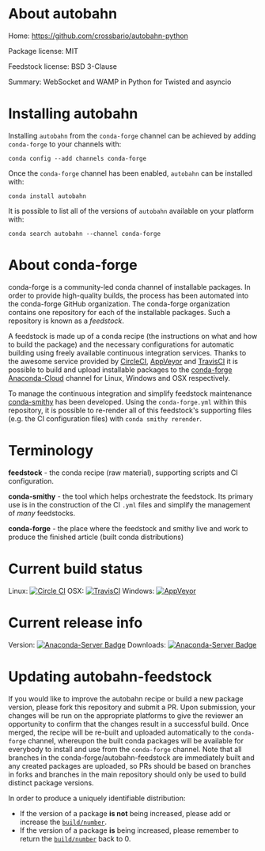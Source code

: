 About autobahn
==============

Home: https://github.com/crossbario/autobahn-python

Package license: MIT

Feedstock license: BSD 3-Clause

Summary: WebSocket and WAMP in Python for Twisted and asyncio



Installing autobahn
===================

Installing `autobahn` from the `conda-forge` channel can be achieved by adding `conda-forge` to your channels with:

```
conda config --add channels conda-forge
```

Once the `conda-forge` channel has been enabled, `autobahn` can be installed with:

```
conda install autobahn
```

It is possible to list all of the versions of `autobahn` available on your platform with:

```
conda search autobahn --channel conda-forge
```


About conda-forge
=================

conda-forge is a community-led conda channel of installable packages.
In order to provide high-quality builds, the process has been automated into the
conda-forge GitHub organization. The conda-forge organization contains one repository
for each of the installable packages. Such a repository is known as a *feedstock*.

A feedstock is made up of a conda recipe (the instructions on what and how to build
the package) and the necessary configurations for automatic building using freely
available continuous integration services. Thanks to the awesome service provided by
[CircleCI](https://circleci.com/), [AppVeyor](http://www.appveyor.com/)
and [TravisCI](https://travis-ci.org/) it is possible to build and upload installable
packages to the [conda-forge](https://anaconda.org/conda-forge)
[Anaconda-Cloud](http://docs.anaconda.org/) channel for Linux, Windows and OSX respectively.

To manage the continuous integration and simplify feedstock maintenance
[conda-smithy](http://github.com/conda-forge/conda-smithy) has been developed.
Using the ``conda-forge.yml`` within this repository, it is possible to re-render all of
this feedstock's supporting files (e.g. the CI configuration files) with ``conda smithy rerender``.


Terminology
===========

**feedstock** - the conda recipe (raw material), supporting scripts and CI configuration.

**conda-smithy** - the tool which helps orchestrate the feedstock.
                   Its primary use is in the construction of the CI ``.yml`` files
                   and simplify the management of *many* feedstocks.

**conda-forge** - the place where the feedstock and smithy live and work to
                  produce the finished article (built conda distributions)

Current build status
====================

Linux: [![Circle CI](https://circleci.com/gh/conda-forge/autobahn-feedstock.svg?style=shield)](https://circleci.com/gh/conda-forge/autobahn-feedstock)
OSX: [![TravisCI](https://travis-ci.org/conda-forge/autobahn-feedstock.svg?branch=master)](https://travis-ci.org/conda-forge/autobahn-feedstock)
Windows: [![AppVeyor](https://ci.appveyor.com/api/projects/status/github/conda-forge/autobahn-feedstock?svg=True)](https://ci.appveyor.com/project/conda-forge/autobahn-feedstock/branch/master)

Current release info
====================
Version: [![Anaconda-Server Badge](https://anaconda.org/conda-forge/autobahn/badges/version.svg)](https://anaconda.org/conda-forge/autobahn)
Downloads: [![Anaconda-Server Badge](https://anaconda.org/conda-forge/autobahn/badges/downloads.svg)](https://anaconda.org/conda-forge/autobahn)


Updating autobahn-feedstock
===========================

If you would like to improve the autobahn recipe or build a new
package version, please fork this repository and submit a PR. Upon submission,
your changes will be run on the appropriate platforms to give the reviewer an
opportunity to confirm that the changes result in a successful build. Once
merged, the recipe will be re-built and uploaded automatically to the
`conda-forge` channel, whereupon the built conda packages will be available for
everybody to install and use from the `conda-forge` channel.
Note that all branches in the conda-forge/autobahn-feedstock are
immediately built and any created packages are uploaded, so PRs should be based
on branches in forks and branches in the main repository should only be used to
build distinct package versions.

In order to produce a uniquely identifiable distribution:
 * If the version of a package **is not** being increased, please add or increase
   the [``build/number``](http://conda.pydata.org/docs/building/meta-yaml.html#build-number-and-string).
 * If the version of a package **is** being increased, please remember to return
   the [``build/number``](http://conda.pydata.org/docs/building/meta-yaml.html#build-number-and-string)
   back to 0.

